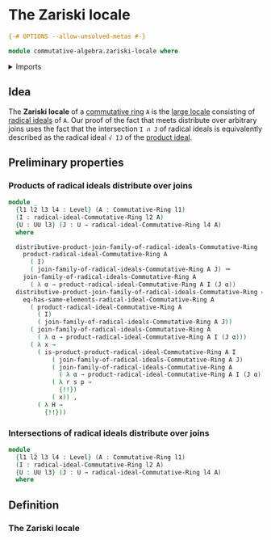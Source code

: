 # The Zariski locale

```agda
{-# OPTIONS --allow-unsolved-metas #-}

module commutative-algebra.zariski-locale where
```

<details><summary>Imports</summary>

```agda
open import commutative-algebra.commutative-rings
open import commutative-algebra.joins-ideals-commutative-rings
open import commutative-algebra.joins-radical-ideals-commutative-rings
open import commutative-algebra.products-of-radical-ideals-commutative-rings
open import commutative-algebra.radical-ideals-commutative-rings
open import commutative-algebra.radicals-of-ideals-commutative-rings

open import foundation.dependent-pair-types
open import foundation.identity-types
open import foundation.universe-levels
```

</details>

## Idea

The **Zariski locale** of a
[commutative ring](commutative-algebra.commutative-rings.md) `A` is the
[large locale](order-theory.large-locales.md) consisting of
[radical ideals](commutative-algebra.radical-ideals-commutative-rings.md) of
`A`. Our proof of the fact that meets distribute over arbitrary joins uses the
fact that the intersection `I ∩ J` of radical ideals is equivalently described
as the radical ideal `√ IJ` of the
[product ideal](commutative-algebra.products-of-ideals-commutative-rings.md).

## Preliminary properties

### Products of radical ideals distribute over joins

```agda
module _
  {l1 l2 l3 l4 : Level} (A : Commutative-Ring l1)
  (I : radical-ideal-Commutative-Ring l2 A)
  {U : UU l3} (J : U → radical-ideal-Commutative-Ring l4 A)
  where

  distributive-product-join-family-of-radical-ideals-Commutative-Ring :
    product-radical-ideal-Commutative-Ring A
      ( I)
      ( join-family-of-radical-ideals-Commutative-Ring A J) ＝
    join-family-of-radical-ideals-Commutative-Ring A
      ( λ α → product-radical-ideal-Commutative-Ring A I (J α))
  distributive-product-join-family-of-radical-ideals-Commutative-Ring =
    eq-has-same-elements-radical-ideal-Commutative-Ring A
      ( product-radical-ideal-Commutative-Ring A
        ( I)
        ( join-family-of-radical-ideals-Commutative-Ring A J))
      ( join-family-of-radical-ideals-Commutative-Ring A
        ( λ α → product-radical-ideal-Commutative-Ring A I (J α)))
      ( λ x →
        ( is-product-product-radical-ideal-Commutative-Ring A I
            ( join-family-of-radical-ideals-Commutative-Ring A J)
            ( join-family-of-radical-ideals-Commutative-Ring A
              ( λ α → product-radical-ideal-Commutative-Ring A I (J α)))
            ( λ r s p →
              {!!})
            ( x)) ,
        ( λ H →
          {!!}))
```

### Intersections of radical ideals distribute over joins

```agda
module _
  {l1 l2 l3 l4 : Level} (A : Commutative-Ring l1)
  (I : radical-ideal-Commutative-Ring l2 A)
  {U : UU l3} (J : U → radical-ideal-Commutative-Ring l4 A)
  where
```

## Definition

### The Zariski locale
